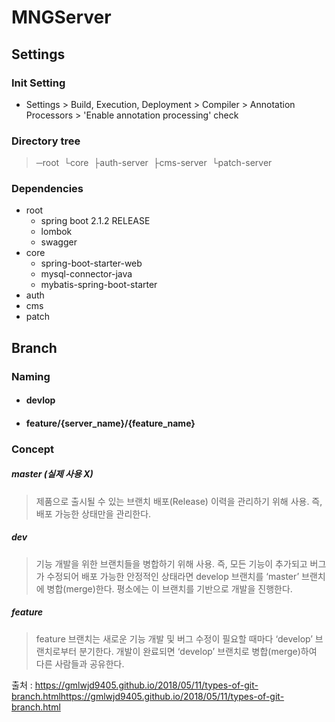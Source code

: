 # MNGServer

## Settings

### Init Setting

- Settings > Build, Execution, Deployment > Compiler > Annotation Processors > 'Enable annotation processing' check

### Directory tree

> ─root 
> ​    └core
> ​         ├auth-server
> ​         ├cms-server
> ​         └patch-server

### Dependencies

- root
  - spring boot 2.1.2 RELEASE
  - lombok
  - swagger
- core
  - spring-boot-starter-web
  - mysql-connector-java
  - mybatis-spring-boot-starter
- auth
- cms
- patch



## Branch

### Naming

- #### devlop

- #### feature/{server_name}/{feature_name}



### Concept

##### master (실제 사용 X)

> 제품으로 출시될 수 있는 브랜치
> 배포(Release) 이력을 관리하기 위해 사용. 즉, 배포 가능한 상태만을 관리한다.

##### dev

> 기능 개발을 위한 브랜치들을 병합하기 위해 사용. 즉, 모든 기능이 추가되고 버그가 수정되어
> 배포 가능한 안정적인 상태라면 develop 브랜치를 ‘master’ 브랜치에 병합(merge)한다.
> 평소에는 이 브랜치를 기반으로 개발을 진행한다.

##### feature

> feature 브랜치는 새로운 기능 개발 및 버그 수정이 필요할 때마다 ‘develop’ 브랜치로부터 분기한다.
> 개발이 완료되면 ‘develop’ 브랜치로 병합(merge)하여 다른 사람들과 공유한다.

출처 : https://gmlwjd9405.github.io/2018/05/11/types-of-git-branch.htmlhttps://gmlwjd9405.github.io/2018/05/11/types-of-git-branch.html
